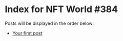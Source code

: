 # Index for NFT World #384
Posts will be displayed in the order below:

- [Your first post](./001-first.md)


